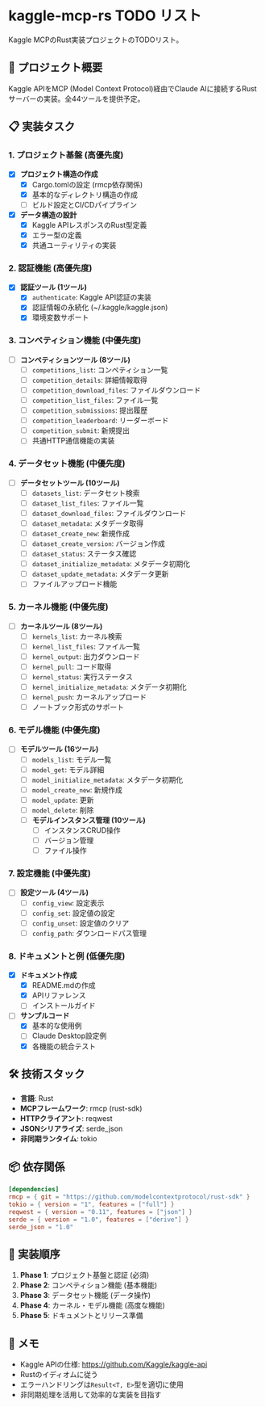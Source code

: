# kaggle-mcp-rs TODO リスト

Kaggle MCPのRust実装プロジェクトのTODOリスト。

## 🎯 プロジェクト概要

Kaggle APIをMCP (Model Context Protocol)経由でClaude AIに接続するRustサーバーの実装。全44ツールを提供予定。

## 📋 実装タスク

### 1. プロジェクト基盤 (高優先度)

- [x] **プロジェクト構造の作成**
  - [x] Cargo.tomlの設定 (rmcp依存関係)
  - [x] 基本的なディレクトリ構造の作成
  - [ ] ビルド設定とCI/CDパイプライン

- [x] **データ構造の設計**
  - [x] Kaggle APIレスポンスのRust型定義
  - [x] エラー型の定義
  - [x] 共通ユーティリティの実装

### 2. 認証機能 (高優先度)

- [x] **認証ツール (1ツール)**
  - [x] `authenticate`: Kaggle API認証の実装
  - [x] 認証情報の永続化 (~/.kaggle/kaggle.json)
  - [x] 環境変数サポート

### 3. コンペティション機能 (中優先度)

- [ ] **コンペティションツール (8ツール)**
  - [ ] `competitions_list`: コンペティション一覧
  - [ ] `competition_details`: 詳細情報取得
  - [ ] `competition_download_files`: ファイルダウンロード
  - [ ] `competition_list_files`: ファイル一覧
  - [ ] `competition_submissions`: 提出履歴
  - [ ] `competition_leaderboard`: リーダーボード
  - [ ] `competition_submit`: 新規提出
  - [ ] 共通HTTP通信機能の実装

### 4. データセット機能 (中優先度)

- [ ] **データセットツール (10ツール)**
  - [ ] `datasets_list`: データセット検索
  - [ ] `dataset_list_files`: ファイル一覧
  - [ ] `dataset_download_files`: ファイルダウンロード
  - [ ] `dataset_metadata`: メタデータ取得
  - [ ] `dataset_create_new`: 新規作成
  - [ ] `dataset_create_version`: バージョン作成
  - [ ] `dataset_status`: ステータス確認
  - [ ] `dataset_initialize_metadata`: メタデータ初期化
  - [ ] `dataset_update_metadata`: メタデータ更新
  - [ ] ファイルアップロード機能

### 5. カーネル機能 (中優先度)

- [ ] **カーネルツール (8ツール)**
  - [ ] `kernels_list`: カーネル検索
  - [ ] `kernel_list_files`: ファイル一覧
  - [ ] `kernel_output`: 出力ダウンロード
  - [ ] `kernel_pull`: コード取得
  - [ ] `kernel_status`: 実行ステータス
  - [ ] `kernel_initialize_metadata`: メタデータ初期化
  - [ ] `kernel_push`: カーネルアップロード
  - [ ] ノートブック形式のサポート

### 6. モデル機能 (中優先度)

- [ ] **モデルツール (16ツール)**
  - [ ] `models_list`: モデル一覧
  - [ ] `model_get`: モデル詳細
  - [ ] `model_initialize_metadata`: メタデータ初期化
  - [ ] `model_create_new`: 新規作成
  - [ ] `model_update`: 更新
  - [ ] `model_delete`: 削除
  - [ ] **モデルインスタンス管理 (10ツール)**
    - [ ] インスタンスCRUD操作
    - [ ] バージョン管理
    - [ ] ファイル操作

### 7. 設定機能 (中優先度)

- [ ] **設定ツール (4ツール)**
  - [ ] `config_view`: 設定表示
  - [ ] `config_set`: 設定値の設定
  - [ ] `config_unset`: 設定値のクリア
  - [ ] `config_path`: ダウンロードパス管理

### 8. ドキュメントと例 (低優先度)

- [x] **ドキュメント作成**
  - [x] README.mdの作成
  - [x] APIリファレンス
  - [ ] インストールガイド

- [ ] **サンプルコード**
  - [x] 基本的な使用例
  - [ ] Claude Desktop設定例
  - [x] 各機能の統合テスト

## 🛠️ 技術スタック

- **言語**: Rust
- **MCPフレームワーク**: rmcp (rust-sdk)
- **HTTPクライアント**: reqwest
- **JSONシリアライズ**: serde_json
- **非同期ランタイム**: tokio

## 📦 依存関係

```toml
[dependencies]
rmcp = { git = "https://github.com/modelcontextprotocol/rust-sdk" }
tokio = { version = "1", features = ["full"] }
reqwest = { version = "0.11", features = ["json"] }
serde = { version = "1.0", features = ["derive"] }
serde_json = "1.0"
```

## 🚀 実装順序

1. **Phase 1**: プロジェクト基盤と認証 (必須)
2. **Phase 2**: コンペティション機能 (基本機能)
3. **Phase 3**: データセット機能 (データ操作)
4. **Phase 4**: カーネル・モデル機能 (高度な機能)
5. **Phase 5**: ドキュメントとリリース準備

## 📝 メモ

- Kaggle APIの仕様: https://github.com/Kaggle/kaggle-api
- Rustのイディオムに従う
- エラーハンドリングは`Result<T, E>`型を適切に使用
- 非同期処理を活用して効率的な実装を目指す
